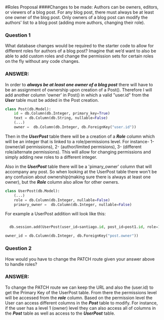 #Roles Proposal
####Changes to be made:
Authors can be owners, editors, or viewers of a blog post. For any blog post, there must always be at least one owner of the blog post. 
Only owners of a blog post can modify the authors' list to a blog post (adding more authors, changing their role).

###  Question 1 
What database changes would be required to the starter code to allow for different roles for authors of a blog post? Imagine that we’d want to also be able to add custom roles and change the permission sets for certain roles on the fly without any code changes.

### ANSWER:

In order to _**always be at least one owner of a blog post**_ there will have to be an 
assignment of ownership upon creation of a Post(). Therefore I will add another column 'owner' in Post() 
in which a valid "user.id" from the _**User**_ table must be added in the Post creation.

```python
class Post(db.Model):
    id = db.Column(db.Integer, primary_key=True)
    text = db.Column(db.String, nullable=False)
    (...)
    owner =  db.Column(db.Integer, db.ForeignKey("user.id"))

```

Then in the _**UserPost**_ table there will be a creation of a _**Role**_ column which will be an integer that is 
linked to a role/permissions level. For instance- 1-(owner/all permissions), 2- (author/limited permisions), 
3- (different role/alternate permissions). This will allow for changing permissions and simply adding new 
roles to a different integer.

Also in the _**UserPost**_ table there will be a 'pimary_owner' column that will accompany any post. So when looking at the
UserPost table there won't be any confusion about ownership(making sure there is always at least one owner), but the
_**Role**_ column also allow for other owners.

```python
class UserPost(db.Model):
    (...)
    role = db.Column(db.Integer, nullable=False)
    primary_owner =  db.Column(db.Integer, nullable=False)

```

For example a UserPost addition will look like this:

```python

  db.session.add(UserPost(user_id=santiago.id, post_id=post1.id, role=1, primary_owner= post1.owner))

```




```python
owner_id = db.Column(db.Integer, db.ForeignKey("post.owner"))
```

###  Question 2

How would you have to change the PATCH route given your answer above to handle roles?

### ANSWER:

To change the PATCH route we can keep the <postID> URL and also the (user.id) to get the Primary Key of the
UserPost table.  From there the permissions level will be accessed from the _**role**_ column.  Based on the permission 
level the User can access different columns in the _**Post**_ table to modify. For instance, if the user has 
a level 1 (owner) level they can also access all of columns in the _**Post**_ table as well as access to the 
_**UserPost**_ table.

```python

```

